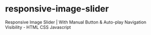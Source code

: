 # responsive-image-slider
Responsive Image Slider | With Manual Button &amp; Auto-play Navigation Visibility - HTML CSS Javascript
